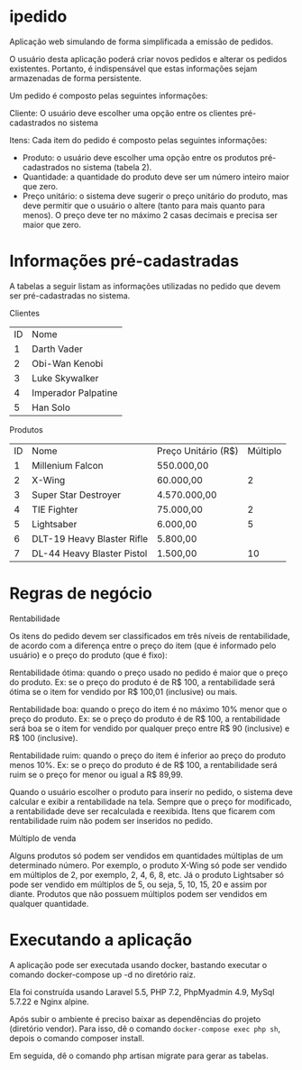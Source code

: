 # ipedido

Aplicação web simulando de forma simplificada a emissão de pedidos.

O usuário desta aplicação poderá criar novos pedidos e alterar os pedidos existentes. Portanto, é indispensável que estas informações sejam armazenadas de forma persistente.

Um pedido é composto pelas seguintes informações:

Cliente: O usuário deve escolher uma opção entre os clientes pré-cadastrados no sistema

Itens: Cada item do pedido é composto pelas seguintes informações:
- Produto: o usuário deve escolher uma opção entre os produtos pré-cadastrados no sistema (tabela 2).
- Quantidade: a quantidade do produto deve ser um número inteiro maior que zero.
- Preço unitário: o sistema deve sugerir o preço unitário do produto, mas deve permitir que o usuário o altere (tanto para mais quanto para menos). O preço deve ter no máximo 2 casas decimais e precisa ser maior que zero.

# Informações pré-cadastradas

A tabelas a seguir listam as informações utilizadas no pedido que devem ser pré-cadastradas no sistema.

Clientes

<table>
  <tr>
    <td>ID</td>
    <td>Nome</td>
  </tr>
  <tr>
    <td>1</td>
    <td>Darth Vader</td>
  </tr>
  <tr>
    <td>2</td>
    <td>Obi-Wan Kenobi</td>
  </tr>
  <tr>
    <td>3</td>
    <td>Luke Skywalker</td>
  </tr>
  <tr>
    <td>4</td>
    <td>Imperador Palpatine</td>
  </tr>
  <tr>
    <td>5</td>
    <td>Han Solo</td>
  </tr>
</table>

Produtos

<table>
  <tr>
    <td>ID</td>
    <td>Nome</td>
    <td>Preço Unitário (R$)</td>
    <td>Múltiplo</td>
  </tr>
  <tr>
    <td>1</td>
    <td>Millenium Falcon</td>
    <td>550.000,00</td>
    <td></td>
  </tr>
  <tr>
    <td>2</td>
    <td>X-Wing</td>
    <td>60.000,00</td>
    <td>2</td>
  </tr>
  <tr>
    <td>3</td>
    <td>Super Star Destroyer</td>
    <td>4.570.000,00</td>
    <td></td>
  </tr>
  <tr>
    <td>4</td>
    <td>TIE Fighter</td>
    <td>75.000,00</td>
    <td>2</td>
  </tr>
  <tr>
    <td>5</td>
    <td>Lightsaber</td>
    <td>6.000,00</td>
    <td>5</td>
  </tr>
  <tr>
    <td>6</td>
    <td>DLT-19 Heavy Blaster Rifle</td>
    <td>5.800,00</td>
    <td></td>
  </tr>
  <tr>
    <td>7</td>
    <td>DL-44 Heavy Blaster Pistol</td>
    <td>1.500,00</td>
    <td>10</td>
  </tr>
</table>

# Regras de negócio

Rentabilidade

Os itens do pedido devem ser classificados em três níveis de rentabilidade, de acordo com a diferença entre o preço do item (que é informado pelo usuário) e o preço do produto (que é fixo):

Rentabilidade ótima: quando o preço usado no pedido é maior que o preço do produto. Ex: se o preço do produto é de R$ 100, a rentabilidade será ótima se o item for vendido por R$ 100,01 (inclusive) ou mais.

Rentabilidade boa: quando o preço do item é no máximo 10% menor que o preço do produto. Ex: se o preço do produto é de R$ 100, a rentabilidade será boa se o item for vendido por qualquer preço entre R$ 90 (inclusive) e R$ 100 (inclusive).

Rentabilidade ruim: quando o preço do item é inferior ao preço do produto menos 10%. Ex: se o preço do produto é de R$ 100, a rentabilidade será ruim se o preço for menor ou igual a R$ 89,99.

Quando o usuário escolher o produto para inserir no pedido, o sistema deve calcular e exibir a rentabilidade na tela. Sempre que o preço for modificado, a rentabilidade deve ser recalculada e reexibida. Itens que ficarem com rentabilidade ruim não podem ser inseridos no pedido.

Múltiplo de venda

Alguns produtos só podem ser vendidos em quantidades múltiplas de um determinado número. Por exemplo, o produto X-Wing só pode ser vendido em múltiplos de 2, por exemplo, 2, 4, 6, 8, etc. Já o produto Lightsaber só pode ser vendido em múltiplos de 5, ou seja, 5, 10, 15, 20 e assim por diante. Produtos que não possuem múltiplos podem ser vendidos em qualquer quantidade.

# Executando a aplicação

A aplicação pode ser executada usando docker, bastando executar o comando docker-compose up -d no diretório raiz.

Ela foi construída usando Laravel 5.5, PHP 7.2, PhpMyadmin 4.9, MySql 5.7.22 e Nginx alpine.

Após subir o ambiente é preciso baixar as dependências do projeto (diretório vendor). Para isso, dê o comando ```docker-compose exec php sh```, depois o comando composer install.

Em seguida, dê o comando php artisan migrate para gerar as tabelas.
